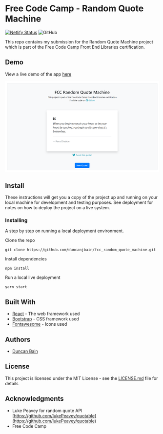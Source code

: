 # Free Code Camp - Random Quote Machine

[![Netlify Status](https://api.netlify.com/api/v1/badges/8c635a1a-152d-4194-af5e-4378a9556559/deploy-status)](https://app.netlify.com/sites/fcc-randomquotemachine/deploys) ![GitHub](https://img.shields.io/github/license/duncanjbain/fcc_random_quote_machine)

This repo contains my submission for the Random Quote Machine project which is part of the Free Code Camp Front End Libraries certification.

## Demo

View a live demo of the app [here](http://fcc-randomquotemachine.netlify.com)

![image](app_preview.PNG)

## Install

These instructions will get you a copy of the project up and running on your local machine for development and testing purposes. See deployment for notes on how to deploy the project on a live system.


### Installing

A step by step on running a local deployment environment.

Clone the repo

```
git clone https://github.com/duncanjbain/fcc_random_quote_machine.git
```

Install dependencies

```
npm install
```

Run a local live deployment

```
yarn start
```

## Built With

* [React](https://reactjs.org/) - The web framework used
* [Bootstrap](https://getbootstrap.com/) - CSS framework used
* [Fontawesome](https://fontawesome.com/) - Icons used

## Authors

* [Duncan Bain](https://github.com/duncanjbain)

## License

This project is licensed under the MIT License - see the [LICENSE.md](LICENSE.md) file for details

## Acknowledgments

* Luke Peavey for random quote API [https://github.com/lukePeavey/quotable](https://github.com/lukePeavey/quotable)
* Free Code Camp
